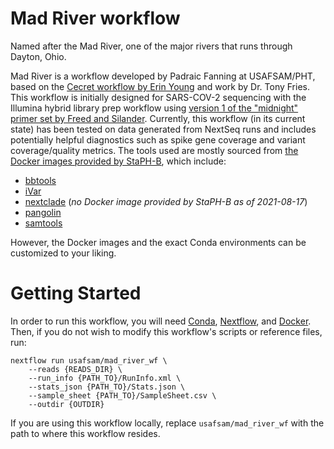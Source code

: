 # Mad River workflow

Named after the Mad River, one of the major rivers that runs through Dayton, Ohio.

Mad River is a workflow developed by Padraic Fanning at USAFSAM/PHT, based on the [Cecret workflow by Erin Young](https://github.com/UPHL-BioNGS/Cecret) and work by Dr. Tony Fries.
This workflow is initially designed for SARS-COV-2 sequencing with the Illumina hybrid library prep workflow using [version 1 of the "midnight" primer set by Freed and Silander](https://www.protocols.io/view/sars-cov2-genome-sequencing-protocol-1200bp-amplic-btsrnnd6).
Currently, this workflow (in its current state) has been tested on data generated from NextSeq runs and includes potentially helpful diagnostics such as spike gene coverage and variant coverage/quality metrics.
The tools used are mostly sourced from [the Docker images provided by StaPH-B](https://github.com/StaPH-B/docker-builds), which include:

- [bbtools](https://jgi.doe.gov/data-and-tools/bbtools/)
- [iVar](https://andersen-lab.github.io/ivar/html/)
- [nextclade](https://github.com/nextstrain/nextclade) (_no Docker image provided by StaPH-B as of 2021-08-17_)
- [pangolin](https://cov-lineages.org/resources/pangolin.html)
- [samtools](https://www.htslib.org/)

However, the Docker images and the exact Conda environments can be customized to your liking.

# Getting Started

In order to run this workflow, you will need [Conda](https://docs.conda.io/en/latest/miniconda.html), [Nextflow](https://www.nextflow.io), and [Docker](https://www.docker.com/).
Then, if you do not wish to modify this workflow's scripts or reference files, run:

```none
nextflow run usafsam/mad_river_wf \
    --reads {READS_DIR} \
    --run_info {PATH_TO}/RunInfo.xml \
    --stats_json {PATH_TO}/Stats.json \
    --sample_sheet {PATH_TO}/SampleSheet.csv \
    --outdir {OUTDIR}
```

If you are using this workflow locally, replace `usafsam/mad_river_wf` with the path to where this workflow resides.

